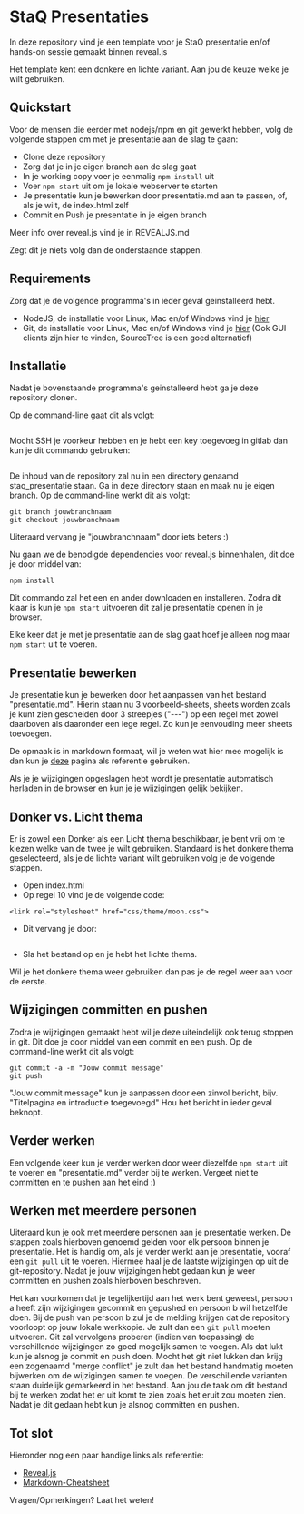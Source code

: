 # StaQ Presentaties
In deze repository vind je een template voor je StaQ presentatie en/of hands-on sessie
gemaakt binnen reveal.js

Het template kent een donkere en lichte variant. Aan jou de keuze welke je wilt gebruiken.

## Quickstart
Voor de mensen die eerder met nodejs/npm en git gewerkt hebben, volg de volgende stappen
om met je presentatie aan de slag te gaan:

- Clone deze repository
- Zorg dat je in je eigen branch aan de slag gaat
- In je working copy voer je eenmalig `npm install` uit
- Voer `npm start` uit om je lokale webserver te starten
- Je presentatie kun je bewerken door presentatie.md aan te passen, of, als je wilt, de index.html zelf
- Commit en Push je presentatie in je eigen branch

Meer info over reveal.js vind je in REVEALJS.md

Zegt dit je niets volg dan de onderstaande stappen.

## Requirements
Zorg dat je de volgende programma's in ieder geval geinstalleerd hebt.
- NodeJS, de installatie voor Linux, Mac en/of Windows vind je [hier](https://nodejs.org/en/download/)
- Git, de installatie voor Linux, Mac en/of Windows vind je [hier](https://git-scm.com/) (Ook GUI clients zijn hier te vinden, SourceTree is een goed alternatief)

## Installatie
Nadat je bovenstaande programma's geinstalleerd hebt ga je deze repository clonen.

Op de command-line gaat dit als volgt:
```
```

Mocht SSH je voorkeur hebben en je hebt een key toegevoeg in gitlab dan kun je dit commando gebruiken:
```
```

De inhoud van de repository zal nu in een directory genaamd staq_presentatie staan.
Ga in deze directory staan en maak nu je eigen branch.
Op de command-line werkt dit als volgt:

```
git branch jouwbranchnaam
git checkout jouwbranchnaam
```

Uiteraard vervang je "jouwbranchnaam" door iets beters :)

Nu gaan we de benodigde dependencies voor reveal.js binnenhalen, dit doe je door middel van:
```
npm install
```

Dit commando zal het een en ander downloaden en installeren. Zodra dit klaar is kun je
`npm start` uitvoeren dit zal je presentatie openen in je browser.

Elke keer dat je met je presentatie aan de slag gaat hoef je alleen nog maar `npm start` uit te voeren.


## Presentatie bewerken
Je presentatie kun je bewerken door het aanpassen van het bestand "presentatie.md".
Hierin staan nu 3 voorbeeld-sheets, sheets worden zoals je kunt zien gescheiden door
3 streepjes ("---") op een regel met zowel daarboven als daaronder een lege regel.
Zo kun je eenvouding meer sheets toevoegen.

De opmaak is in markdown formaat, wil je weten wat hier mee mogelijk is dan kun je
[deze](https://github.com/adam-p/markdown-here/wiki/Markdown-Cheatsheet) pagina als referentie gebruiken.

Als je je wijzigingen opgeslagen hebt wordt je presentatie automatisch herladen in de browser
en kun je je wijzigingen gelijk bekijken.

## Donker vs. Licht thema
Er is zowel een Donker als een Licht thema beschikbaar, je bent vrij om te kiezen welke van
de twee je wilt gebruiken. Standaard is het donkere thema geselecteerd, als je de lichte variant
wilt gebruiken volg je de volgende stappen.

- Open index.html
- Op regel 10 vind je de volgende code:
```
<link rel="stylesheet" href="css/theme/moon.css">
```

- Dit vervang je door:
```
```

- Sla het bestand op en je hebt het lichte thema.

Wil je het donkere thema weer gebruiken dan pas je de regel weer aan voor de eerste.

## Wijzigingen committen en pushen
Zodra je wijzigingen gemaakt hebt wil je deze uiteindelijk ook terug stoppen in git.
Dit doe je door middel van een commit en een push. Op de command-line werkt dit als volgt:

```
git commit -a -m "Jouw commit message"
git push
```

"Jouw commit message" kun je aanpassen door een zinvol bericht, bijv. "Titelpagina en introductie toegevoegd"
Hou het bericht in ieder geval beknopt.

## Verder werken
Een volgende keer kun je verder werken door weer diezelfde `npm start` uit te voeren en "presentatie.md" verder
bij te werken. Vergeet niet te committen en te pushen aan het eind :)

## Werken met meerdere personen
Uiteraard kun je ook met meerdere personen aan je presentatie werken. De stappen zoals hierboven genoemd gelden
voor elk persoon binnen je presentatie. Het is handig om, als je verder werkt aan je presentatie, vooraf een 
`git pull` uit te voeren. Hiermee haal je de laatste wijzigingen op uit de git-repository. Nadat je jouw wijzigingen
hebt gedaan kun je weer committen en pushen zoals hierboven beschreven.

Het kan voorkomen dat je tegelijkertijd aan het werk bent geweest, persoon a heeft zijn wijzigingen gecommit en gepushed
en persoon b wil hetzelfde doen. Bij de push van persoon b zul je de melding krijgen dat de repository voorloopt op jouw
lokale werkkopie. Je zult dan een `git pull` moeten uitvoeren. Git zal vervolgens proberen (indien van toepassing) de
verschillende wijzigingen zo goed mogelijk samen te voegen. Als dat lukt kun je alsnog je commit en push doen. 
Mocht het git niet lukken dan krijg een zogenaamd "merge conflict" je zult dan het bestand handmatig moeten bijwerken om
de wijzigingen samen te voegen. De verschillende varianten staan duidelijk gemarkeerd in het bestand. Aan jou de taak
om dit bestand bij te werken zodat het er uit komt te zien zoals het eruit zou moeten zien. Nadat je dit gedaan hebt kun
je alsnog committen en pushen.

## Tot slot
Hieronder nog een paar handige links als referentie:

- [Reveal.js](https://github.com/hakimel/reveal.js)
- [Markdown-Cheatsheet](https://github.com/adam-p/markdown-here/wiki/Markdown-Cheatsheet)

Vragen/Opmerkingen? Laat het weten!


